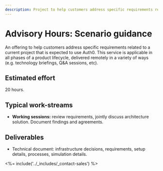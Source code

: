 ```yaml
---
description: Project to help customers address specific requirements related to a current project that is expected to use Auth0.
---
```


# Advisory Hours: Scenario guidance

An offering to help customers address specific requirements related to a current project that is expected to use Auth0. This service is applicable in all phases of a product lifecycle, delivered remotely in a variety of ways (e.g. technology briefings, Q&A sessions, etc).

## Estimated effort

20 hours.

## Typical work-streams

* **Working sessions:** review requirements, jointly discuss architecture solution. Document findings and agreements.

## Deliverables

* Technical document: infrastructure decisions, requirements, setup details, processes, simulation details.

<%= include('../_includes/_contact-sales') %>
